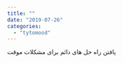 ```yaml
---
title: ""
date: "2019-07-26"
categories: 
  - "tytomood"
---
```


یافتن راه حل های دائم برای مشکلات موقت
